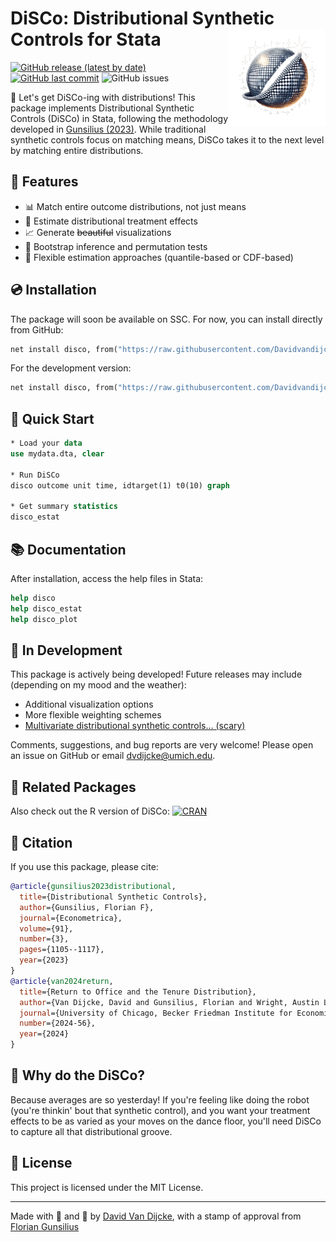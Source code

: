 # DiSCo: Distributional Synthetic Controls for Stata <img src="files/logo.png" align="right" alt="" width="155" />

[![GitHub release (latest by date)](https://img.shields.io/github/v/release/Davidvandijcke/DiSCos_stata)](https://github.com/Davidvandijcke/DiSCos_stata/releases)
[![GitHub last commit](https://img.shields.io/github/last-commit/Davidvandijcke/DiSCos_stata.svg)](https://github.com/Davidvandijcke/DiSCos_stata/commits/main)
![GitHub issues](https://img.shields.io/github/issues/Davidvandijcke/DiSCos_stata)

🕺 Let's get DiSCo-ing with distributions! This package implements Distributional Synthetic Controls (DiSCo) in Stata, following the methodology developed in [Gunsilius (2023)](https://onlinelibrary.wiley.com/doi/full/10.3982/ECTA18260). While traditional synthetic controls focus on matching means, DiSCo takes it to the next level by matching entire distributions.

## 🚀 Features

- 📊 Match entire outcome distributions, not just means
- 🎯 Estimate distributional treatment effects
- 📈 Generate ~~beautiful~~ visualizations
- 🔄 Bootstrap inference and permutation tests
- 🎨 Flexible estimation approaches (quantile-based or CDF-based)

## 💿 Installation

The package will soon be available on SSC. For now, you can install directly from GitHub:

```stata
net install disco, from("https://raw.githubusercontent.com/Davidvandijcke/DiSCos_stata/main/src/") replace
```

For the development version:
```stata
net install disco, from("https://raw.githubusercontent.com/Davidvandijcke/DiSCos_stata/dev/src/") replace
```

## 🎵 Quick Start

```stata
* Load your data
use mydata.dta, clear

* Run DiSCo
disco outcome unit time, idtarget(1) t0(10) graph 

* Get summary statistics
disco_estat
```

## 📚 Documentation

After installation, access the help files in Stata:
```stata
help disco
help disco_estat
help disco_plot
```

## 🎪 In Development

This package is actively being developed! Future releases may include (depending on my mood and the weather):
- Additional visualization options
- More flexible weighting schemes
- [Multivariate distributional synthetic controls... (scary)](https://www.jmlr.org/papers/v25/23-0708.html)

Comments, suggestions, and bug reports are very welcome! Please open an issue on GitHub or email dvdijcke@umich.edu.

## 🎵 Related Packages

Also check out the R version of DiSCo: [![CRAN](https://www.r-pkg.org/badges/version/DiSCos)](https://cran.r-project.org/package=DiSCos)

## 📝 Citation

If you use this package, please cite:

```bibtex
@article{gunsilius2023distributional,
  title={Distributional Synthetic Controls},
  author={Gunsilius, Florian F},
  journal={Econometrica},
  volume={91},
  number={3},
  pages={1105--1117},
  year={2023}
}
@article{van2024return,
  title={Return to Office and the Tenure Distribution},
  author={Van Dijcke, David and Gunsilius, Florian and Wright, Austin L},
  journal={University of Chicago, Becker Friedman Institute for Economics Working Paper},
  number={2024-56},
  year={2024}
}

```

## 💃 Why do the DiSCo?

Because averages are so yesterday! If you're feeling like doing the robot (you're thinkin' bout that synthetic control), and you want your treatment effects to be as varied as your moves on the dance floor, you'll need DiSCo to capture all that distributional groove. 

## 🎉 License

This project is licensed under the MIT License.

---
Made with 🕺 and 💃 by [David Van Dijcke](https://www.davidvandijcke.com/), with a stamp of approval from [Florian Gunsilius](https://www.floriangunsilius.com/)

